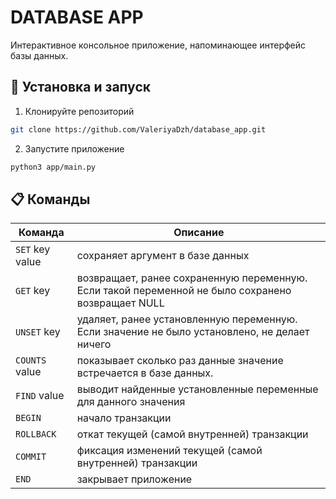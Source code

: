 # DATABASE APP
Интерактивное консольное приложение, напоминающее интерфейс базы
данных.

## 🚀 Установка и запуск

1. Клонируйте репозиторий

```bash
git clone https://github.com/ValeriyaDzh/database_app.git
```

2. Запустите приложение

```bash
python3 app/main.py
```

## 📋 Команды
| Команда | Описание |
| --- | --- |
| `SET` key value| сохраняет аргумент в базе данных |
| `GET` key| возвращает, ранее сохраненную переменную. Если такой переменной не было сохранено возвращает NULL |
| `UNSET` key| удаляет, ранее установленную переменную. Если значение не было установлено, не делает ничего |
| `COUNTS` value| показывает сколько раз данные значение встречается в базе данных. |
| `FIND` value| выводит найденные установленные переменные для данного значения |
| `BEGIN`| начало транзакции |
| `ROLLBACK`| откат текущей (самой внутренней) транзакции |
| `COMMIT`| фиксация изменений текущей (самой внутренней) транзакции |
| `END`| закрывает приложение |